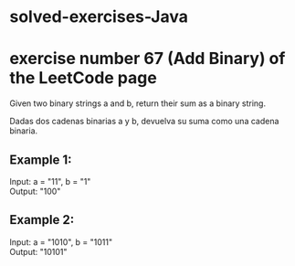 # solved-exercises-Java
<h1>exercise number 67 (Add Binary) of the LeetCode page</h1>
<p>
Given two binary strings a and b, return their sum as a binary string.<br>
  
Dadas dos cadenas binarias a y b, devuelva su suma como una cadena binaria.
</p>
<p>
  <h2>Example 1:</h2>

Input: a = "11", b = "1" <br>
Output: "100"

 <h2>Example 2:</h2>

Input: a = "1010", b = "1011"<br>
Output: "10101"
</p>
